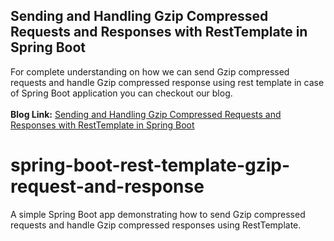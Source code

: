 ## Sending and Handling Gzip Compressed Requests and Responses with RestTemplate in Spring Boot
For complete understanding on how we can send Gzip compressed requests and handle Gzip compressed response using rest template in case of Spring Boot application you can checkout our blog.
<br/><br/>**Blog Link:** [Sending and Handling Gzip Compressed Requests and Responses with RestTemplate in Spring Boot](https://bootcamptoprod.com/gzip-compressed-requests-and-responses/)
<br/>

# spring-boot-rest-template-gzip-request-and-response
A simple Spring Boot app demonstrating how to send Gzip compressed requests and handle Gzip compressed responses using RestTemplate.